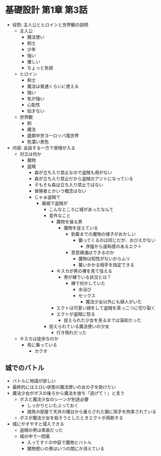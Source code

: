 # 基礎設計 第1章 第3話
- 役割: 主人公とヒロインと世界観の説明
  - 主人公
    - 魔法使い
    - 剣士
    - 少年
    - 強い
    - 優しい
    - ちょっと気弱
  - ヒロイン
    - 剣士
    - 魔法は普通くらいに使える
    - 強い
    - 気が強い
    - 心配性
    - 如才ない
  - 世界観
    - 剣
    - 魔法
    - 盛期中世ヨーロッパ風世界
    - 色濃い景色
- 内容: 会話する一方で冒険が入る
  - 対立は何か
    - 魔物
    - 盗賊
      - 森が立ち入り禁止なので盗賊も用がない
      - 森が立ち入り禁止だから盗賊のアジトになっている
      - そもそも森は立ち入り禁止ではない
      - 冒険者とかいう概念はない
      - じゃぁ盗賊で
        - 廃城で盗賊が
          - こんなところに城があったなんて
          - 意外なこと
            - 魔物を操る男
              - 魔物を従えている
                - 到着までの魔物の様子がおかしい
                  - 襲ってくるのは同じだが、おびえがない
                    - 序盤から違和感のあるエクト
                - 意思疎通はできるのか
                  - 魔物は知性がないからムリ
                  - 襲いかかる相手を指定できる
            - キスカが男の裸を見て怯える
              - 男が裸でいる状況とは？
                - 裸で何かしていた
                  - 水浴び
                  - セックス
                    - 魔法少女以外にも婦人がいた
            - エクトは可愛い顔をして盗賊を真っ二つに切り裂く
            - エクトが盗賊に怒る
              - 捉えられた少女を見るまでは温和だった
          - 捉えられている魔法使いの少女
            - 行き倒れだった
  - キスカは徒歩なのか
    - 鳥に乗っている
      - カクオ

## 城でのバトル
- バトルに物語が欲しい
- 最終的にはエロい状態の魔法使いの女の子を助けたい
- 魔法少女がボスの後ろから魔法を放ち「逃げて！」と言う
  - ボスと魔法少女のシーンが別途必要
    - しっかりといたぶっておく
    - 謁見の部屋で天井の燭台から垂らされた鎖に両手を拘束されている
  - ボスが魔法少女を殺そうとしたときエクトが両断する
- 城にやすやすと侵入できる
  - 盗賊の男は素直だった
  - 城の中で一悶着
    - 入ってすぐの中庭で魔物とバトル
    - 魔物使いの男はいつの間にか消えている
